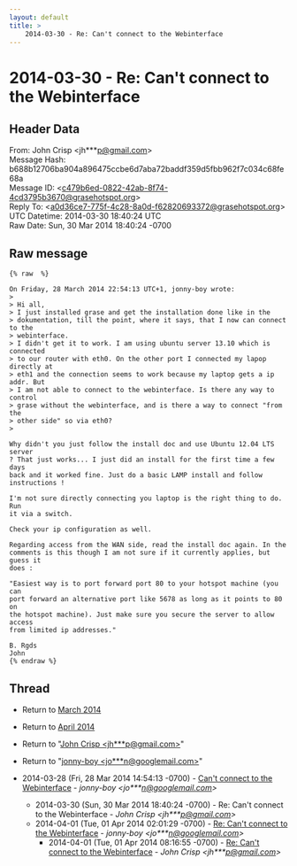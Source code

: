 ```yaml
---
layout: default
title: >
    2014-03-30 - Re: Can't connect to the Webinterface
---
```


# 2014-03-30 - Re: Can't connect to the Webinterface

## Header Data

From: John Crisp \<jh***p@gmail.com\><br>
Message Hash: b688b12706ba904a896475ccbe6d7aba72baddf359d5fbb962f7c034c68fe68a<br>
Message ID: \<c479b6ed-0822-42ab-8f74-4cd3795b3670@grasehotspot.org\><br>
Reply To: \<a0d36ce7-775f-4c28-8a0d-f62820693372@grasehotspot.org\><br>
UTC Datetime: 2014-03-30 18:40:24 UTC<br>
Raw Date: Sun, 30 Mar 2014 18:40:24 -0700<br>

## Raw message

```
{% raw  %}

On Friday, 28 March 2014 22:54:13 UTC+1, jonny-boy wrote:
>
> Hi all,
> I just installed grase and get the installation done like in the 
> dokumentation, till the point, where it says, that I now can connect to the 
> webinterface.
> I didn't get it to work. I am using ubuntu server 13.10 which is connected 
> to our router with eth0. On the other port I connected my lapop directly at 
> eth1 and the connection seems to work because my laptop gets a ip addr. But 
> I am not able to connect to the webinterface. Is there any way to control 
> grase without the webinterface, and is there a way to connect "from the 
> other side" so via eth0?
>

Why didn't you just follow the install doc and use Ubuntu 12.04 LTS server 
? That just works... I just did an install for the first time a few days 
back and it worked fine. Just do a basic LAMP install and follow 
instructions !

I'm not sure directly connecting you laptop is the right thing to do. Run 
it via a switch.

Check your ip configuration as well.

Regarding access from the WAN side, read the install doc again. In the 
comments is this though I am not sure if it currently applies, but guess it 
does :

"Easiest way is to port forward port 80 to your hotspot machine (you can 
port forward an alternative port like 5678 as long as it points to 80 on 
the hotspot machine). Just make sure you secure the server to allow access 
from limited ip addresses."

B. Rgds
John
{% endraw %}
```

## Thread

+ Return to [March 2014](/archive/2014/03)
+ Return to [April 2014](/archive/2014/04)

+ Return to "[John Crisp <jh***p<span>@</span>gmail.com>](/authors/jh___p_at_gmail_com)"
+ Return to "[jonny-boy <jo***n<span>@</span>googlemail.com>](/authors/jo___n_at_googlemail_com)"

+ 2014-03-28 (Fri, 28 Mar 2014 14:54:13 -0700) - [Can't connect to the Webinterface](/archive/2014/03/bdabace35bcb9825ae41517818711278a61f697110db0ab58493380dcd17ae2e) - _jonny-boy \<jo***n@googlemail.com\>_
  + 2014-03-30 (Sun, 30 Mar 2014 18:40:24 -0700) - Re: Can't connect to the Webinterface - _John Crisp \<jh***p@gmail.com\>_
  + 2014-04-01 (Tue, 01 Apr 2014 02:01:29 -0700) - [Re: Can't connect to the Webinterface](/archive/2014/04/35711865ab023155a932974ebd2969a3daf832f0d22cb264f724fc8e6aaebd36) - _jonny-boy \<jo***n@googlemail.com\>_
    + 2014-04-01 (Tue, 01 Apr 2014 08:16:55 -0700) - [Re: Can't connect to the Webinterface](/archive/2014/04/10fc9a6c8f210311227220bfc82388a3b37bfbd1df684db8f12e4c9d7261dfa2) - _John Crisp \<jh***p@gmail.com\>_


